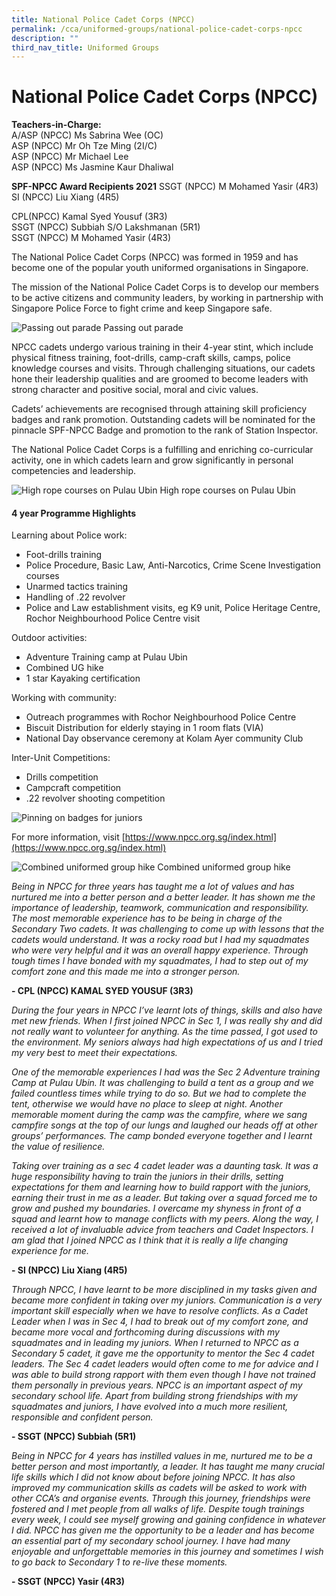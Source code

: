 ```yaml
---
title: National Police Cadet Corps (NPCC)
permalink: /cca/uniformed-groups/national-police-cadet-corps-npcc
description: ""
third_nav_title: Uniformed Groups
---
```

# National Police Cadet Corps (NPCC)

**Teachers-in-Charge:** <br>
A/ASP (NPCC) Ms Sabrina Wee (OC) <br>
ASP (NPCC) Mr Oh Tze Ming (2I/C) <br>
ASP (NPCC) Mr Michael Lee <br>
ASP (NPCC) Ms Jasmine Kaur Dhaliwal


**SPF-NPCC Award Recipients 2021**
SSGT (NPCC) M Mohamed Yasir (4R3) <br>
SI (NPCC) Liu Xiang (4R5)

 CPL(NPCC) Kamal Syed Yousuf (3R3)<br>
SSGT (NPCC) Subbiah S/O Lakshmanan (5R1)<br>
SSGT (NPCC) M Mohamed Yasir (4R3)


The National Police Cadet Corps (NPCC) was formed in 1959 and has become one of the popular youth uniformed organisations in Singapore.

The mission of the National Police Cadet Corps is to develop our members to be active citizens and community leaders, by working in partnership with Singapore Police Force to fight crime and keep Singapore safe.

![Passing out parade](/images/Cca/cca-npcc-i-Passing-out-parade-768x512.jpg)
Passing out parade

NPCC cadets undergo various training in their 4-year stint, which include physical fitness training, foot-drills, camp-craft skills, camps, police knowledge courses and visits. Through challenging situations, our cadets hone their leadership qualities and are groomed to become leaders with strong character and positive social, moral and civic values.

Cadets’ achievements are recognised through attaining skill proficiency badges and rank promotion. Outstanding cadets will be nominated for the pinnacle SPF-NPCC Badge and promotion to the rank of Station Inspector.

The National Police Cadet Corps is a fulfilling and enriching co-curricular activity, one in which cadets learn and grow significantly in personal competencies and leadership.

![High rope courses on Pulau Ubin](/images/Cca/cca-npcc-i-IMG-20190805-WA0004-768x1024.jpg)
High rope courses on Pulau Ubin

#### 4 year Programme Highlights
Learning about Police work:
* Foot-drills training
* Police Procedure, Basic Law, Anti-Narcotics, Crime Scene Investigation courses
* Unarmed tactics training
* Handling of .22 revolver
* Police and Law establishment visits, eg K9 unit, Police Heritage Centre, Rochor Neighbourhood Police Centre visit

Outdoor activities:
* Adventure Training camp at Pulau Ubin
* Combined UG hike
* 1 star Kayaking certification

Working with community:
* Outreach programmes with Rochor Neighbourhood Police Centre
* Biscuit Distribution for elderly staying in 1 room flats (VIA)
* National Day observance ceremony at Kolam Ayer community Club

Inter-Unit Competitions:
* Drills competition
* Campcraft competition
* .22 revolver shooting competition

![Pinning on badges for juniors](/images/Cca/cca-npcc-i-pinning-on-badges-for-juniors-768x1024.jpg)

For more information, visit [https://www.npcc.org.sg/index.html](https://www.npcc.org.sg/index.html)


![Combined uniformed group hike](/images/Cca/cca-npcc-i-combined-UG-hike-768x373.jpg)
Combined uniformed group hike

*Being in NPCC for three years has taught me a lot of values and has nurtured me into a better person and a better leader. It has shown me the importance of leadership, teamwork, communication and responsibility. The most memorable experience has to be being in charge of the Secondary Two cadets. It was challenging to come up with lessons that the cadets would understand. It was a rocky road but I had my squadmates who were very helpful and it was an overall happy experience. Through tough times I have bonded with my squadmates, I had to step out of my comfort zone and this made me into a stronger person.*

**- CPL (NPCC) KAMAL SYED YOUSUF (3R3)**

 
*During the four years in NPCC I’ve learnt lots of things, skills and also have met new friends. When I first joined NPCC in Sec 1, I was really shy and did not really want to volunteer for anything. As the time passed, I got used to the environment. My seniors always had high expectations of us and I tried my very best to meet their expectations.*

*One of the memorable experiences I had was the Sec 2 Adventure training Camp at Pulau Ubin. It was challenging to build a tent as a group and we failed countless times while trying to do so. But we had to complete the tent, otherwise we would have no place to sleep at night.  Another memorable moment during the camp was the campfire, where we sang campfire songs at the top of our lungs and laughed our heads off at other groups’ performances.  The camp bonded everyone together and I learnt the value of resilience.*

*Taking over training as a sec 4 cadet leader was a daunting task. It was a huge responsibility having to train the juniors in their drills, setting expectations for them and learning how to build rapport with the juniors, earning their trust in me as a leader.  But taking over a squad forced me to grow and pushed my boundaries. I overcame my shyness in front of a squad and learnt how to manage conflicts with my peers. Along the way, I received a lot of invaluable advice from teachers and Cadet Inspectors. I am glad that I joined NPCC as I think that it is really a life changing experience for me.*

**- SI (NPCC) Liu Xiang (4R5)**


*Through NPCC, I have learnt to be more disciplined in my tasks given and became more confident in taking over my juniors. Communication is a very important skill especially when we have to resolve conflicts. As a Cadet Leader when I was in Sec 4, I had to break out of my comfort zone, and became more vocal and forthcoming during discussions with my squadmates and in leading my juniors. When I returned to NPCC as a Secondary 5 cadet, it gave me the opportunity to mentor the Sec 4 cadet leaders. The Sec 4 cadet leaders would often come to me for advice and I was able to build strong rapport with them even though I have not trained them personally in previous years. NPCC is an important aspect of my secondary school life. Apart from building strong friendships with my squadmates and juniors, I have evolved into a much more resilient, responsible and confident person.*

**- SSGT (NPCC) Subbiah (5R1)**


*Being in NPCC for 4 years has instilled values in me, nurtured me to be a better person and most importantly, a leader. It has taught me many crucial life skills which I did not know about before joining NPCC.  It has also improved my communication skills as cadets will be asked to work with other CCA’s and organise events. Through this journey, friendships were fostered and I met people from all walks of life. Despite tough trainings every week, I could see myself growing and gaining confidence in whatever I did. NPCC has given me the opportunity to be a leader and has become an essential part of my secondary school journey. I have had many enjoyable and unforgettable memories in this journey and sometimes I wish to go back to Secondary 1 to re-live these moments.*

**- SSGT (NPCC) Yasir (4R3)**